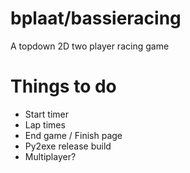 # bplaat/bassieracing
A topdown 2D two player racing game

# Things to do
- Start timer
- Lap times
- End game / Finish  page
- Py2exe release build
- Multiplayer?
